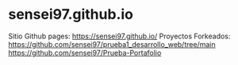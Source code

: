 # sensei97.github.io
Sitio Github pages: https://sensei97.github.io/
Proyectos Forkeados:
https://github.com/sensei97/prueba1_desarrollo_web/tree/main
https://github.com/sensei97/Prueba-Portafolio
